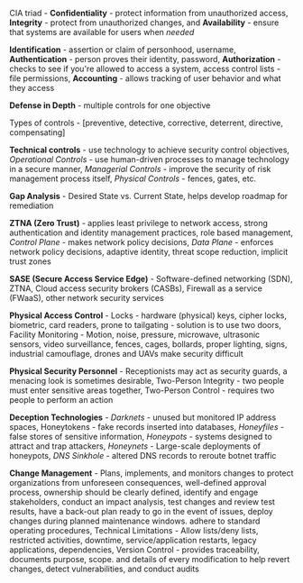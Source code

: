  CIA triad - **Confidentiality** - protect information from unauthorized access, **Integrity** - protect from unauthorized changes, and **Availability** - ensure that systems are available for users when *needed*

**Identification** - assertion or claim of personhood, username, **Authentication** - person proves their identity, password, **Authorization** - checks to see if you're allowed to access a system, access control lists - file permissions, **Accounting** - allows tracking of user behavior and what they access

**Defense in Depth** - multiple controls for one objective

Types of controls - [preventive, detective, corrective, deterrent, directive, compensating]

**Technical controls** - use technology to achieve security control objectives, *Operational Controls* - use human-driven processes to manage technology in a secure manner, *Managerial Controls* - improve the security of risk management process itself, *Physical Controls* - fences, gates, etc.

**Gap Analysis** - Desired State vs. Current State, helps develop roadmap for remediation

**ZTNA (Zero Trust)** - applies least privilege to network access, strong authentication and identity management practices, role based management, *Control Plane* - makes network policy decisions, *Data Plane* - enforces network policy decisions, adaptive identity, threat scope reduction, implicit trust zones

**SASE (Secure Access Service Edge)** - Software-defined networking (SDN), ZTNA, Cloud access security brokers (CASBs), Firewall as a service (FWaaS), other network security services

**Physical Access Control** - Locks - hardware (physical) keys, cipher locks, biometric, card readers, prone to tailgating - solution is to use two doors, Facility Monitoring - Motion, noise, pressure, microwave, ultrasonic sensors, video surveillance, fences, cages, bollards, proper lighting, signs, industrial camouflage, drones and UAVs make security difficult

**Physical Security Personnel** - Receptionists may act as security guards, a menacing look is sometimes desirable, Two-Person Integrity - two people must enter sensitive areas together, Two-Person Control - requires two people to perform an action

**Deception Technologies** - *Darknets* - unused but monitored IP address spaces, Honeytokens - fake records inserted into databases, *Honeyfiles* - false stores of sensitive information, *Honeypots* - systems designed to attract and trap attackers, *Honeynets* - Large-scale deployments of honeypots, *DNS Sinkhole* - altered DNS records to reroute botnet traffic

**Change Management** - Plans, implements, and monitors changes to protect organizations from unforeseen consequences, well-defined approval process, ownership should be clearly defined, identify and engage stakeholders, conduct an impact analysis, test changes and review test results, have a back-out plan ready to go in the event of issues, deploy changes during planned maintenance windows. adhere to standard operating procedures, Technical Limitations - Allow lists/deny lists, restricted activities, downtime, service/application restarts, legacy applications, dependencies, Version Control - provides traceability, documents purpose, scope. and details of every modification to help revert changes, detect vulnerabilities, and conduct audits